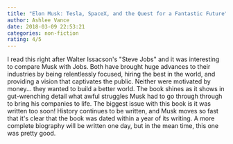 ```yaml
---
title: "Elon Musk: Tesla, SpaceX, and the Quest for a Fantastic Future"
author: Ashlee Vance 
date: 2018-03-09 22:53:21
categories: non-fiction
rating: 4/5
---
```


I read this right after Walter Issacson's "Steve Jobs" and it was interesting to compare Musk with Jobs. Both have brought huge advances to their industries by being relentlessly focused, hiring the best in the world, and providing a vision that captivates the public. Neither were motivated by money... they wanted to build a better world. The book shines as it shows in gut-wrenching detail what awful struggles Musk had to go through through to bring his companies to life. The biggest issue with this book is it was written too soon! History continues to be written, and Musk moves so fast that it's clear that the book was dated within a year of its writing. A more complete biography will be written one day, but in the mean time, this one was pretty good.
